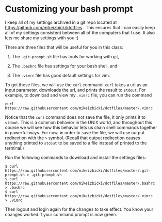 # Customizing your bash prompt

I keep all of my settings archived in a git repo located at https://github.com/mikeizbicki/dotfiles .
This ensures that I can easily keep all of my settings consistent between all of the computers that I use.
It also lets me share my settings with you :)

There are three files that will be useful for you in this class:

1. The `.git-prompt.sh` file has tools for working with git,

1. The `.bashrc` file has settings for your bash shell, and

1. The `.vimrc` file has good default settings for vim.

To get these files, we will use the `curl` command.
`curl` takes a url as an input parameter, downloads the url, and prints the result to `stdout`.
For example, to download and view my `.vimrc` file, you can run the command
```
curl https://raw.githubusercontent.com/mikeizbicki/dotfiles/master/.vimrc
```

Notice that the `curl` command does not save the file, it only prints it to `stdout`.
This is a common behavior in the UNIX world,
and throughout this course we will see how this behavior lets us chain shell commands together in powerful ways.
For now, in order to save the file,
we will use output redirection with the `>` symbol.
(Recall that output redirection causes anything printed to `stdout` to be saved to a file instead of printed to the terminal.)

Run the following commands to download and install the settings files:
```
$ curl https://raw.githubusercontent.com/mikeizbicki/dotfiles/master/.git-prompt.sh > .git-prompt.sh
$ curl https://raw.githubusercontent.com/mikeizbicki/dotfiles/master/.bashrc        > .bashrc
$ curl https://raw.githubusercontent.com/mikeizbicki/dotfiles/master/.vimrc         > .vimrc
```
Then logout and login again for the changes to take effect.
You know your changes worked if your command prompt is now green.
